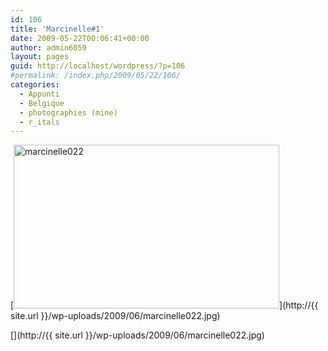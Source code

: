 ```yaml
---
id: 106
title: 'Marcinelle#1'
date: 2009-05-22T00:06:41+00:00
author: admin6059
layout: pages
guid: http://localhost/wordpress/?p=106
#permalink: /index.php/2009/05/22/106/
categories:
  - Appunti
  - Belgique
  - photographies (mine)
  - r_itals
---
```

[<img class="aligncenter size-full wp-image-110" title="marcinelle022" src="http://{{ site.url }}/wp-uploads/2009/06/marcinelle022.jpg" alt="marcinelle022" width="425" height="262" srcset="http://{{ site.url }}/wp-content/uploads/2009/06/marcinelle022.jpg 425w, http://{{ site.url }}/wp-content/uploads/2009/06/marcinelle022-300x185.jpg 300w" sizes="(max-width: 425px) 100vw, 425px" />](http://{{ site.url }}/wp-uploads/2009/06/marcinelle022.jpg)

[](http://{{ site.url }}/wp-uploads/2009/06/marcinelle022.jpg)